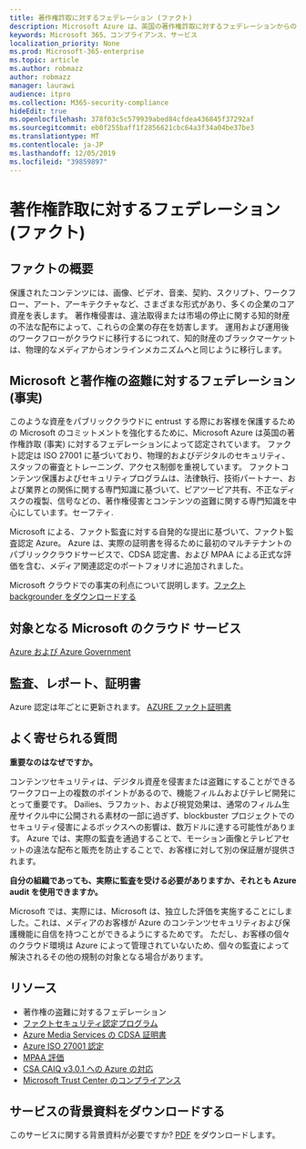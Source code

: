 ```yaml
---
title: 著作権詐取に対するフェデレーション (ファクト)
description: Microsoft Azure は、英国の著作権詐取に対するフェデレーションからの認定を得ました。
keywords: Microsoft 365、コンプライアンス、サービス
localization_priority: None
ms.prod: Microsoft-365-enterprise
ms.topic: article
ms.author: robmazz
author: robmazz
manager: laurawi
audience: itpro
ms.collection: M365-security-compliance
hideEdit: true
ms.openlocfilehash: 378f03c5c579939abed84cfdea436845f37292af
ms.sourcegitcommit: eb0f255baff1f2856621cbc64a3f34a04be37be3
ms.translationtype: MT
ms.contentlocale: ja-JP
ms.lasthandoff: 12/05/2019
ms.locfileid: "39859897"
---
```

# <a name="federation-against-copyright-theft-fact"></a>著作権詐取に対するフェデレーション (ファクト)

## <a name="fact-overview"></a>ファクトの概要

保護されたコンテンツには、画像、ビデオ、音楽、契約、スクリプト、ワークフロー、アート、アーキテクチャなど、さまざまな形式があり、多くの企業のコア資産を表します。 著作権侵害は、違法取得または市場の停止に関する知的財産の不法な配布によって、これらの企業の存在を妨害します。 運用および運用後のワークフローがクラウドに移行するにつれて、知的財産のブラックマーケットは、物理的なメディアからオンラインメカニズムへと同じように移行します。

## <a name="microsoft-and-federation-against-copyright-theft-fact"></a>Microsoft と著作権の盗難に対するフェデレーション (事実)

このような資産をパブリッククラウドに entrust する際にお客様を保護するための Microsoft のコミットメントを強化するために、Microsoft Azure は英国の著作権詐取 (事実) に対するフェデレーションによって認定されています。 ファクト認定は ISO 27001 に基づいており、物理的およびデジタルのセキュリティ、スタッフの審査とトレーニング、アクセス制御を重視しています。 ファクトコンテンツ保護およびセキュリティプログラムは、法律執行、技術パートナー、および業界との関係に関する専門知識に基づいて、ピアツーピア共有、不正なディスクの複製、信号などの、著作権侵害とコンテンツの盗難に関する専門知識を中心にしています。セーフティ.

Microsoft による、ファクト監査に対する自発的な提出に基づいて、ファクト監査認定 Azure。 Azure は、実際の証明書を得るために最初のマルチテナントのパブリッククラウドサービスで、CDSA 認定書、および MPAA による正式な評価を含む、メディア関連認定のポートフォリオに追加されました。

Microsoft クラウドでの事実の利点について説明します。[ファクト backgrounder をダウンロードする](https://aka.ms/fact-backgrounder)

## <a name="microsoft-in-scope-cloud-services"></a>対象となる Microsoft のクラウド サービス

[Azure および Azure Government](https://aka.ms/AzureCompliance)

## <a name="audits-reports-and-certificates"></a>監査、レポート、証明書

Azure 認定は年ごとに更新されます。 [AZURE ファクト証明書](https://aka.ms/azurefactcert)

## <a name="frequently-asked-questions"></a>よく寄せられる質問

**重要なのはなぜですか。**

コンテンツセキュリティは、デジタル資産を侵害または盗難にすることができるワークフロー上の複数のポイントがあるので、機能フィルムおよびテレビ開発にとって重要です。 Dailies、ラフカット、および視覚効果は、通常のフィルム生産サイクル中に公開される素材の一部に過ぎず、blockbuster プロジェクトでのセキュリティ侵害によるボックスへの影響は、数万ドルに達する可能性があります。 Azure では、実際の監査を通過することで、モーション画像とテレビアセットの違法な配布と販売を防止することで、お客様に対して別の保証層が提供されます。

**自分の組織であっても、実際に監査を受ける必要がありますか、それとも Azure audit を使用できますか。**

Microsoft では、実際には、Microsoft は、独立した評価を実施することにしました。これは、メディアのお客様が Azure のコンテンツセキュリティおよび保護機能に自信を持つことができるようにするためです。 ただし、お客様の個々のクラウド環境は Azure によって管理されていないため、個々の監査によって解決されるその他の規制の対象となる場合があります。

## <a name="resources"></a>リソース

- 著作権の盗難に対するフェデレーション
- [ファクトセキュリティ認定プログラム](https://go.microsoft.com/fwlink/?linkid=2099508)
- [Azure Media Services の CDSA 証明書](https://aka.ms/cdsa-cert)
- [Azure ISO 27001 認定](https://aka.ms/Azure-BSI-Cert)
- [MPAA 評価](offering-mpaa.md)
- [CSA CAIQ v3.0.1 への Azure の対応](https://aka.ms/csacaiqresponses)
- [Microsoft Trust Center のコンプライアンス](https://www.microsoft.com/trust-center/compliance/compliance-overview)

## <a name="download-the-offering-backgrounder"></a>サービスの背景資料をダウンロードする

このサービスに関する背景資料が必要ですか? [PDF](https://download.microsoft.com/download/D/B/B/DBBA0998-F08A-4CA8-B668-41A5EE0CFBED/FACT-Compliance.pdf) をダウンロードします。
